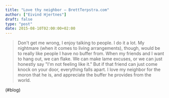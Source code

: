 ```yaml
---
title: "Love thy neighbor – BrettTerpstra.com"
author: ["Eivind Hjertnes"]
draft: false
type: "post"
date: 2015-08-10T02:00:00+02:00
---
```


> Don't get me wrong, I enjoy talking to people. I do it a lot. My
> nightmare (when it comes to living arrangements), though, would be to
> really like people I have no buffer from. When my friends and I want
> to hang out, we can flake. We can make lame excuses, or we can just
> honestly say "I'm not feeling like it." But if that friend can just
> come knock on your door, everything falls apart. I love my neighbor
> for the moron that he is, and appreciate the buffer he provides from
> the world.

(#blog)
